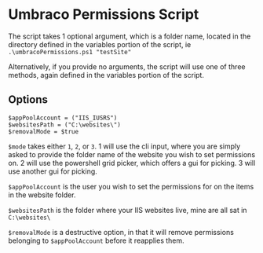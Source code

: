 # Umbraco Permissions Script

The script takes 1 optional argument, which is a folder name, located in the directory defined in the variables portion of the script, ie `.\umbracoPermissions.ps1 "testSite"`

Alternatively, if you provide no arguments, the script will use one of three methods, again defined in the variables portion of the script.

## Options

```$mode = "1" # Choose 1 (cli), 2 (grid picker), or 3 (full windows picker).
$appPoolAccount = ("IIS_IUSRS")
$websitesPath = ("C:\websites\")
$removalMode = $true
```

`$mode` takes either `1`, `2`, or `3`. 
  1 will use the cli input, where you are simply asked to provide the folder name of the website you wish to set permissions on.
  2 will use the powershell grid picker, which offers a gui for picking.
  3 will use another gui for picking.
  
`$appPoolAccount` is the user you wish to set the permissions for on the items in the website folder.

`$websitesPath` is the folder where your IIS websites live, mine are all sat in `C:\websites\`

`$removalMode` is a destructive option, in that it will remove permissions belonging to `$appPoolAccount` before it reapplies them.
